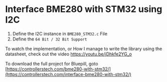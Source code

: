 # Interface BME280 with STM32 using I2C

1. Define the I2C instance in ```BME280_STM32.c``` File
2. Define the ```64 Bit / 32 Bit Support ```

To watch the implementation, or How I manage to write the library using the datasheet, check out the video https://youtu.be/jDhkfe2YG_o

To download the full project for Bluepill, goto [https://controllerstech.com/bme280-with-stm32/](https://controllerstech.com/interface-bme280-with-stm32/)
